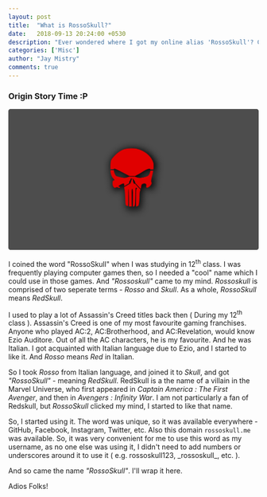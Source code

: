 ```yaml
---
layout: post
title:  "What is RossoSkull?"
date:   2018-09-13 20:24:00 +0530
description: "Ever wondered where I got my online alias 'RossoSkull'? Check out this post to know how!"
categories: ['Misc']
author: "Jay Mistry"
comments: true
---
```


### Origin Story Time :P

<img class="post-image" src="/assets/images/img/rossoskull25ppi.png">

I coined the word "RossoSkull" when I was studying in 12<sup>th</sup> class. I was frequently playing computer games then, so I needed a "cool" name which I could use in those games. And _"Rossoskull"_ came to my mind. _Rossoskull_ is comprised of two seperate terms - _Rosso_ and _Skull_. As a whole, _RossoSkull_ means _RedSkull_.

I used to play a lot of Assassin's Creed titles back then ( During my 12<sup>th</sup> class ). Assassin's Creed is one of my most favourite gaming franchises. Anyone who played AC:2, AC:Brotherhood, and AC:Revelation, would know Ezio Auditore. Out of all the AC characters, he is my favourite. And he was Italian. I got acquainted with Italian language due to Ezio, and I started to like it. And _Rosso_ means _Red_ in Italian.

So I took _Rosso_ from Italian language, and joined it to _Skull_, and got _"RossoSkull"_ - meaning _RedSkull_. RedSkull is a the name of a villain in the Marvel Universe, who first appeared in _Captain America : The First Avenger_, and then in _Avengers : Infinity War_. I am not particularly a fan of Redskull, but _RossoSkull_ clicked my mind, I started to like that name.

So, I started using it. The word was unique, so it was available everywhere - GitHub, Facebook, Instagram, Twitter, etc. Also this domain `rossoskull.me` was available. So, it was very convenient for me to use this word as my username, as no one else was using it, I didn't need to add numbers or underscores around it to use it ( e.g. rossoskull123,  \_rossoskull\_, etc. ).

And so came the name _"RossoSkull"_. I'll wrap it here.

Adios Folks!
<br>